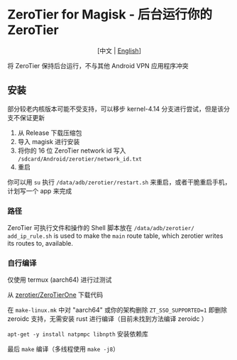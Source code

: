 # ZeroTier for Magisk - 后台运行你的 ZeroTier

<div align="center">

[中文 | [English](https://github.com/eventlOwOp/zerotier-magisk/blob/master/README.md)]

</div>

将 ZeroTier 保持后台运行，不与其他 Android VPN 应用程序冲突

## 安装
部分较老内核版本可能不受支持，可以移步 kernel-4.14 分支进行尝试，但是该分支不保证更新

1. 从 Release 下载压缩包
2. 导入 magisk 进行安装
3. 将你的 16 位 ZeroTier network id 写入 `/sdcard/Android/zerotier/network_id.txt`
4. 重启

你可以用 `su` 执行 `/data/adb/zerotier/restart.sh` 来重启，或者干脆重启手机，计划写一个 app 来完成

### 路径

ZeroTier 可执行文件和操作的 Shell 脚本放在 `/data/adb/zerotier/`
`add_ip_rule.sh` is used to make the `main` route table, which zerotier writes its routes to, available.

### 自行编译

仅使用 termux (aarch64) 进行过测试

从 [zerotier/ZeroTierOne](https://www.github.com/zerotier/ZeroTierOne) 下载代码

在 `make-linux.mk` 中对 "aarch64" 或你的架构删除 `ZT_SSO_SUPPORTED=1` 即删除 zeroidc 支持，无需安装 rust 进行编译（目前未找到方法编译 zeroidc ）

`apt-get -y install natpmpc libnpth` 安装依赖库

最后 `make` 编译（多线程使用 `make -j8`）
